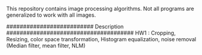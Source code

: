 This repository contains image processing algorithms. Not all programs are generalized to work with all images.

########################## Description ######################################
HW1 : 
Cropping, Resizing, color space transformation,
Histogram equalization, noise removal (Median filter, mean filter, NLM) 

